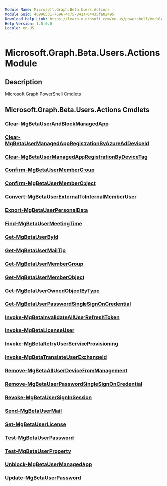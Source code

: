 ```yaml
---
Module Name: Microsoft.Graph.Beta.Users.Actions
Module Guid: 46906531-7696-4c75-8413-64435fa02495
Download Help Link: https://learn.microsoft.com/en-us/powershell/module/microsoft.graph.beta.users.actions/?view=graph-powershell-beta
Help Version: 1.0.0.0
Locale: en-US
---
```


# Microsoft.Graph.Beta.Users.Actions Module
## Description
Microsoft Graph PowerShell Cmdlets

## Microsoft.Graph.Beta.Users.Actions Cmdlets
### [Clear-MgBetaUserAndBlockManagedApp](Clear-MgBetaUserAndBlockManagedApp.md)

### [Clear-MgBetaUserManagedAppRegistrationByAzureAdDeviceId](Clear-MgBetaUserManagedAppRegistrationByAzureAdDeviceId.md)

### [Clear-MgBetaUserManagedAppRegistrationByDeviceTag](Clear-MgBetaUserManagedAppRegistrationByDeviceTag.md)

### [Confirm-MgBetaUserMemberGroup](Confirm-MgBetaUserMemberGroup.md)

### [Confirm-MgBetaUserMemberObject](Confirm-MgBetaUserMemberObject.md)

### [Convert-MgBetaUserExternalToInternalMemberUser](Convert-MgBetaUserExternalToInternalMemberUser.md)

### [Export-MgBetaUserPersonalData](Export-MgBetaUserPersonalData.md)

### [Find-MgBetaUserMeetingTime](Find-MgBetaUserMeetingTime.md)

### [Get-MgBetaUserById](Get-MgBetaUserById.md)

### [Get-MgBetaUserMailTip](Get-MgBetaUserMailTip.md)

### [Get-MgBetaUserMemberGroup](Get-MgBetaUserMemberGroup.md)

### [Get-MgBetaUserMemberObject](Get-MgBetaUserMemberObject.md)

### [Get-MgBetaUserOwnedObjectByType](Get-MgBetaUserOwnedObjectByType.md)

### [Get-MgBetaUserPasswordSingleSignOnCredential](Get-MgBetaUserPasswordSingleSignOnCredential.md)

### [Invoke-MgBetaInvalidateAllUserRefreshToken](Invoke-MgBetaInvalidateAllUserRefreshToken.md)

### [Invoke-MgBetaLicenseUser](Invoke-MgBetaLicenseUser.md)

### [Invoke-MgBetaRetryUserServiceProvisioning](Invoke-MgBetaRetryUserServiceProvisioning.md)

### [Invoke-MgBetaTranslateUserExchangeId](Invoke-MgBetaTranslateUserExchangeId.md)

### [Remove-MgBetaAllUserDeviceFromManagement](Remove-MgBetaAllUserDeviceFromManagement.md)

### [Remove-MgBetaUserPasswordSingleSignOnCredential](Remove-MgBetaUserPasswordSingleSignOnCredential.md)

### [Revoke-MgBetaUserSignInSession](Revoke-MgBetaUserSignInSession.md)

### [Send-MgBetaUserMail](Send-MgBetaUserMail.md)

### [Set-MgBetaUserLicense](Set-MgBetaUserLicense.md)

### [Test-MgBetaUserPassword](Test-MgBetaUserPassword.md)

### [Test-MgBetaUserProperty](Test-MgBetaUserProperty.md)

### [Unblock-MgBetaUserManagedApp](Unblock-MgBetaUserManagedApp.md)

### [Update-MgBetaUserPassword](Update-MgBetaUserPassword.md)

